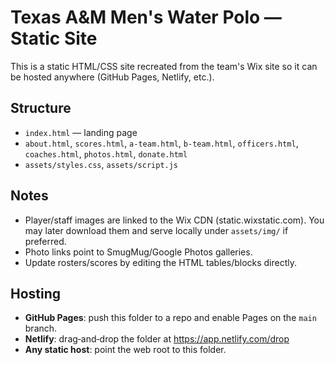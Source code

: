 # Texas A&M Men's Water Polo — Static Site

This is a static HTML/CSS site recreated from the team's Wix site so it can be hosted anywhere (GitHub Pages, Netlify, etc.).

## Structure
- `index.html` — landing page
- `about.html`, `scores.html`, `a-team.html`, `b-team.html`, `officers.html`, `coaches.html`, `photos.html`, `donate.html`
- `assets/styles.css`, `assets/script.js`

## Notes
- Player/staff images are linked to the Wix CDN (static.wixstatic.com). You may later download them and serve locally under `assets/img/` if preferred.
- Photo links point to SmugMug/Google Photos galleries.
- Update rosters/scores by editing the HTML tables/blocks directly.

## Hosting
- **GitHub Pages**: push this folder to a repo and enable Pages on the `main` branch.
- **Netlify**: drag‑and‑drop the folder at https://app.netlify.com/drop
- **Any static host**: point the web root to this folder.
